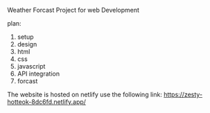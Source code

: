Weather Forcast Project for web Development

plan: 
1. setup 
2. design 
3. html 
4. css
5. javascript
6. API integration 
7. forcast 

The website is hosted on netlify use the following link:
https://zesty-hotteok-8dc6fd.netlify.app/
